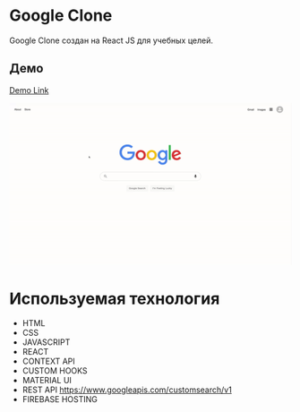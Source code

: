 # Google Clone

Google Clone создан на React JS для учебных целей.

## Демо

[Demo Link](https://njrclone.web.app/)


![Image of Website](https://github.com/NazirovJr/google-clone/blob/main/google-demo.gif)

# Используемая технология

- HTML
- CSS
- JAVASCRIPT
- REACT
- CONTEXT API
- CUSTOM HOOKS
- MATERIAL UI
- REST API https://www.googleapis.com/customsearch/v1
- FIREBASE HOSTING

